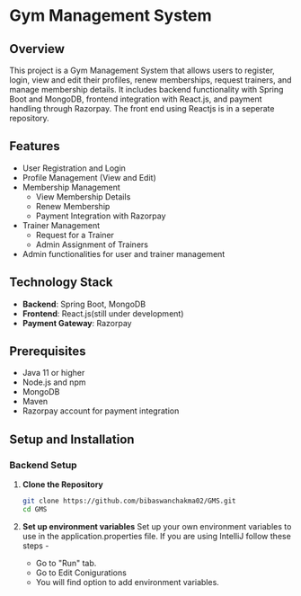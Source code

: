 # Gym Management System

## Overview

This project is a Gym Management System that allows users to register, login, view and edit their profiles, renew memberships, request trainers, and manage membership details. It includes backend functionality with Spring Boot and MongoDB, frontend integration with React.js, and payment handling through Razorpay. The front end using Reactjs is in a seperate repository.

## Features

- User Registration and Login
- Profile Management (View and Edit)
- Membership Management
  - View Membership Details
  - Renew Membership
  - Payment Integration with Razorpay
- Trainer Management
  - Request for a Trainer
  - Admin Assignment of Trainers
- Admin functionalities for user and trainer management

## Technology Stack

- **Backend**: Spring Boot, MongoDB
- **Frontend**: React.js(still under development)
- **Payment Gateway**: Razorpay

## Prerequisites

- Java 11 or higher
- Node.js and npm
- MongoDB
- Maven
- Razorpay account for payment integration

## Setup and Installation

### Backend Setup

1. **Clone the Repository**

   ```sh
   git clone https://github.com/bibaswanchakma02/GMS.git
   cd GMS
2. **Set up environment variables**
   Set up your own environment variables to use in the application.properties file. If you are using IntelliJ follow these steps -
   - Go to "Run" tab.
   - Go to Edit Conigurations
   - You will find option to add environment variables.
   
